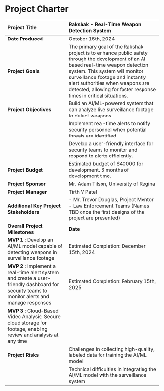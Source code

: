 # Project Charter

| **Project Title** | Rakshak - Real-Time Weapon Detection System |
| :--- | :--- |
| **Date Produced**  | October 15th, 2024 |
| **Project Goals** | The primary goal of the Rakshak project is to enhance public safety through the development of an AI-based real-time weapon detection system. This system will monitor surveillance footage and instantly alert authorities when weapons are detected, allowing for faster response times in critical situations. |
| **Project Objectives** | Build an AI/ML-powered system that can analyze live surveillance footage to detect weapons. |
| | Implement real-time alerts to notify security personnel when potential threats are identified. |
| | Develop a user-friendly interface for security teams to monitor and respond to alerts efficiently. |
| **Project Budget** | Estimated budget of $40000 for development. 6 months of development time. |
| **Project Sponsor** | Mr. Adam Tilson, University of Regina |
| **Project Manager** | Tirth V Patel |
| **Additional Key Project Stakeholders** |- Mr. Trevor Douglas, Project Mentor <br /> -  Law Enforcement Teams (Names TBD once the first designs of the project are presented) | 
| **Overall Project Milestones** | **Date** |
| **MVP 1** : Develop an AI/ML model capable of detecting weapons in surveillance footage | Estimated Completion: December 15th, 2024 |
| **MVP 2** : Implement a real-time alert system and create a user-friendly dashboard for security teams to monitor alerts and manage responses | Estimated Completion: February 15th, 2025 |
| **MVP 3** : Cloud-Based Video Analysis: Secure cloud storage for footage, enabling review and analysis at any time |
| **Project Risks** | Challenges in collecting high-quality, labeled data for training the AI/ML model|
| | Technical difficulties in integrating the AI/ML model with the surveillance system |